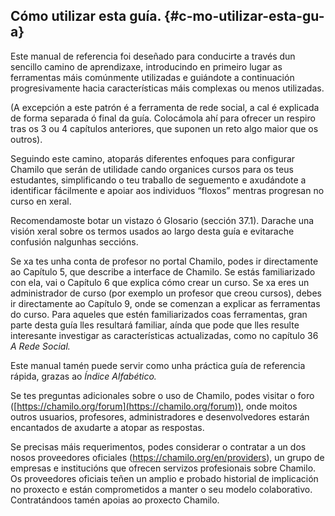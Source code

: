## Cómo utilizar esta guía. {#c-mo-utilizar-esta-gu-a}

Este manual de referencia foi deseñado para conducirte a través dun sencillo camino de aprendizaxe, introducindo en primeiro lugar as ferramentas máis comúnmente utilizadas e guiándote a continuación progresivamente hacia características máis complexas ou menos utilizadas.

(A excepción a este patrón é a ferramenta de rede social, a cal é explicada de forma separada ó final da guía. Colocámola ahí para ofrecer un respiro tras os 3 ou 4 capítulos anteriores, que suponen un reto algo maior que os outros).

Seguindo este camino, atoparás diferentes enfoques para configurar Chamilo que serán de utilidade cando organices cursos para os teus estudantes, simplificando o teu traballo de seguemento e axudándote a identificar fácilmente e apoiar aos individuos “floxos” mentras progresan no curso en xeral.

Recomendamoste botar un vistazo ó Glosario (sección 37.1). Darache una visión xeral sobre os termos usados ao largo desta guía e evitarache confusión nalgunhas seccións.

Se xa tes unha conta de profesor no portal Chamilo, podes ir directamente ao Capítulo 5, que describe a interface de Chamilo. Se estás familiarizado con ela, vai o Capítulo 6 que explica cómo crear un curso. Se xa eres un administrador de curso (por exemplo un profesor que creou cursos), debes ir directamente ao Capítulo 9, onde se comenzan a explicar as ferramentas do curso. Para aqueles que estén familiarizados coas ferramentas, gran parte desta guía lles resultará familiar, aínda que pode que lles resulte interesante investigar as características actualizadas, como no capítulo 36 _A Rede Social._

Este manual tamén puede servir como unha práctica guía de referencia rápida, grazas ao _Índice Alfabético._

Se tes preguntas adicionales sobre o uso de Chamilo, podes visitar o foro ([https://chamilo.org/forum](https://chamilo.org/forum)), onde moitos outros usuarios, profesores, administradores e desenvolvedores estarán encantados de axudarte a atopar as respostas.

Se precisas máis requerimentos, podes considerar o contratar a un dos nosos proveedores oficiales ([http](https://chamilo.org/en/providers)[s](https://chamilo.org/en/providers)[://chamilo.org/en/providers](https://chamilo.org/en/providers)), un grupo de empresas e institucións que ofrecen servizos profesionais sobre Chamilo. Os proveedores oficiais teñen un amplio e probado historial de implicación no proxecto e están comprometidos a manter o seu modelo colaborativo. Contratándoos tamén apoias ao proxecto Chamilo.